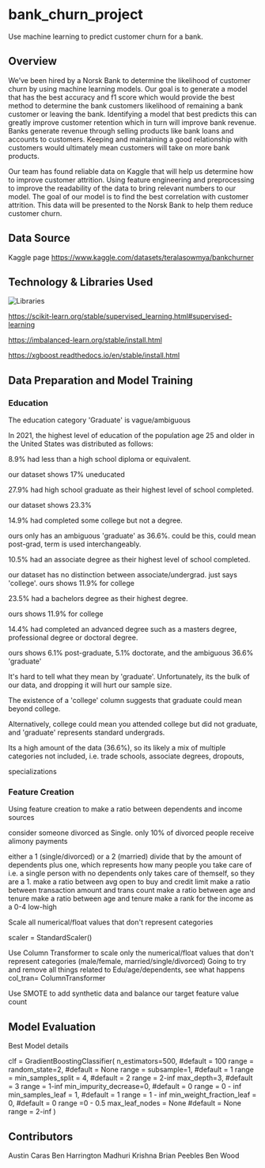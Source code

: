 # bank_churn_project
Use machine learning to predict customer churn for a bank.

## Overview

We’ve been hired by a Norsk Bank to determine the likelihood of customer churn by using machine learning models. Our goal is to generate a model that has the best accuracy and f1 score which would provide the best method to determine the bank customers likelihood of remaining a bank customer or leaving the bank. Identifying a model that best predicts this can greatly improve customer retention which in turn will improve bank revenue. Banks generate revenue through selling products like bank loans and accounts to customers. Keeping and maintaining a good relationship with customers would ultimately mean customers will take on more bank products. 

Our team has found reliable data on Kaggle that will help us determine how to improve customer attrition. Using feature engineering and preprocessing to improve the readability of the data to bring relevant numbers to our model. The goal of our model is to find the best correlation with customer attrition. This data will be presented to the Norsk Bank to help them reduce customer churn. 


## Data Source
Kaggle page
https://www.kaggle.com/datasets/teralasowmya/bankchurner

## Technology & Libraries Used

![Libraries](https://github.com/carasaj/bank_churn_project/blob/main/Resources/Libraries.PNG) 

https://scikit-learn.org/stable/supervised_learning.html#supervised-learning

https://imbalanced-learn.org/stable/install.html

https://xgboost.readthedocs.io/en/stable/install.html


## Data Preparation and Model Training

### Education

The education category 'Graduate' is vague/ambiguous 

In 2021, the highest level of education of the population age 25 and older in the United States was distributed as follows: 

  8.9% had less than a high school diploma or equivalent.
    
  our dataset shows 17% uneducated
        
  27.9% had high school graduate as their highest level of school completed. 
    
  our dataset shows 23.3%
        
  14.9% had completed some college but not a degree.
    
  ours only has an ambiguous 'graduate' as 36.6%. could be this, could mean post-grad, term is used interchangeably.
        
  10.5% had an associate degree as their highest level of school completed.
  
  our dataset has no distinction between associate/undergrad. just says 'college'. ours shows 11.9% for college 
        
  23.5% had a bachelors degree as their highest degree.
   
  ours shows 11.9% for college
        
  14.4% had completed an advanced degree such as a masters degree, professional degree or doctoral degree. 
    
  ours shows 6.1% post-graduate, 5.1% doctorate, and the ambiguous 36.6% 'graduate'
        
  It's hard to tell what they mean by 'graduate'. Unfortunately, its the bulk of our data, and dropping it will hurt our sample size. 

  The existence of a 'college' column suggests that graduate could mean beyond college. 
   
  Alternatively, college could mean you attended college but did not graduate, and 'graduate' represents standard undergrads.
        
   Its a high amount of the data (36.6%), so its likely a mix of multiple categories not included, i.e. trade schools, associate degrees, dropouts,

   specializations


### Feature Creation

Using feature creation to make a ratio between dependents and income sources

consider someone divorced as Single. only 10% of divorced people receive alimony payments

either a 1 (single/divorced) or a 2 (married)
divide that by the amount of dependents plus one, which represents how many people you take care of
        i.e. a single person with no dependents only takes care of themself, so they are a 1.
make a ratio between avg open to buy and credit limit
make a ratio between transaction amount and trans count
make a ratio between age and tenure
make a ratio between age and tenure
make a rank for the income as a 0-4 low-high
        
Scale all numerical/float values that don't represent categories

scaler = StandardScaler()

Use Column Transformer to scale only the numerical/float values that don't
represent categories (male/female, married/single/divorced)
Going to try and remove all things related to Edu/age/dependents, see what happens
col_tran= ColumnTransformer

Use SMOTE to add synthetic data and balance our target feature value count



## Model Evaluation

Best Model details

clf = GradientBoostingClassifier(
n_estimators=500,    #default = 100    range =
random_state=2,     #default = None   range =
subsample=1,     #default = 1   range =
min_samples_split = 4,      #default = 2   range = 2-inf
max_depth=3,  #default = 3    range = 1-inf
min_impurity_decrease=0,    #default = 0    range = 0 - inf
min_samples_leaf = 1,            #default = 1   range = 1 - inf
min_weight_fraction_leaf = 0,     #default = 0   range =0 - 0.5
max_leaf_nodes = None     #default = None   range = 2-inf
)


## Contributors

Austin Caras
Ben Harrington
Madhuri Krishna
Brian Peebles
Ben Wood
